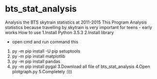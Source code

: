 # bts_stat_analysis
Analysis the BTS skytrain statistics at 2011-2015
This Program Analysis statistics because travelling by skytrain is very important for teens - early works
How to use 
1.Install Python 3.5.3 
2.Install library 
  - open cmd and run command this 
   1. py -m pip install -U pip setuptools
   2. py -m pip install matplotlib
   3. py -m pip install pandas
   4. py -m pip install pygal
3.Download all file of bts_stat_analysis
4.Open plotgraph.py
5.Completely :)))
